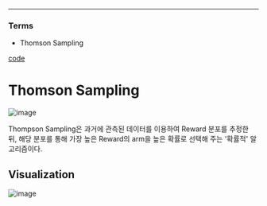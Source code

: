 ****
### Terms
- Thomson Sampling

[code](https://github.com/EricChoii/ai-boot-camp/blob/main/ai/machine-learning/reinforcement-learning/codes/thompson_sampling.ipynb)

# Thomson Sampling
![image](https://user-images.githubusercontent.com/39285147/179477484-65b2f951-c6c6-4abc-b620-e9bf21209876.png)

Thompson Sampling은 과거에 관측된 데이터를 이용하여 Reward 분포를 추정한 뒤, 해당 분포를 통해 가장 높은 Reward의 arm을 높은 확률로 선택해 주는 '확률적' 알고리즘이다.

## Visualization
![image](https://user-images.githubusercontent.com/39285147/179482748-558cb393-a8cf-43b7-8cfb-ed29be782705.png)

